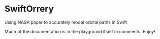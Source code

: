 # SwiftOrrery
Using NASA paper to accurately model orbital paths in Swift

Much of the documentation is in the playground itself in comments. Enjoy!
